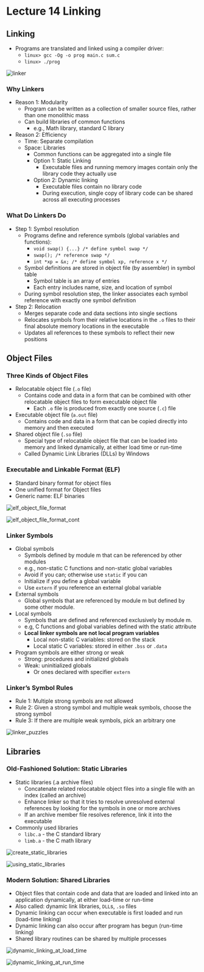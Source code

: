# Lecture 14 Linking

## Linking

* Programs are translated and linked using a compiler driver:
  * `linux> gcc -Og -o prog main.c sum.c`
  * `linux> ./prog`

![linker](images/lecture14-linking/linker.png)

### Why Linkers

* Reason 1: Modularity
  * Program can be written as a collection of smaller source files, rather than one monolithic mass
  * Can build libraries of common functions
    * e.g., Math library, standard C library
* Reason 2: Efficiency
  * Time: Separate compilation
  * Space: Libraries
    * Common functions can be aggregated into a single file
    * Option 1: Static Linking
      * Executable files and running memory images contain only the library code they actually use
    * Option 2: Dynamic linking
      *  Executable files contain no library code
      * During execution, single copy of library code can be shared across all executing processes

### What Do Linkers Do

* Step 1: Symbol resolution
  * Programs define and reference symbols (global variables and functions):
    * `void swap() {...} /* define symbol swap */`
    * `swap(); /* reference swap */`
    * `int *xp = &x; /* define symbol xp, reference x */`
  * Symbol definitions are stored in object file (by assembler) in symbol table
    * Symbol table is an array of entries
    * Each entry includes name, size, and location of symbol
  * During symbol resolution step, the linker associates each symbol reference with exactly one symbol definition
* Step 2: Relocation
  * Merges separate code and data sections into single sections
  * Relocates symbols from their relative locations in the `.o` files to their final absolute memory locations in the executable
  * Updates all references to these symbols to reflect their new positions

## Object Files

### Three Kinds of Object Files

* Relocatable object file (`.o` file)
  * Contains code and data in a form that can be combined with other relocatable object files to form executable object file
    * Each `.o` file is produced from exactly one source (`.c`) file
* Executable object file (`a.out` file)
  * Contains code and data in a form that can be copied directly into memory and then executed
* Shared object file (`.so` file)
  * Special type of relocatable object file that can be loaded into memory and linked dynamically, at either load time or run-time
  * Called Dynamic Link Libraries (DLLs) by Windows

### Executable and Linkable Format (ELF)

* Standard binary format for object files
* One unified format for Object files
* Generic name: ELF binaries

![elf_object_file_format](images/lecture14-linking/elf_object_file_format.png)

![elf_object_file_format_cont](images/lecture14-linking/elf_object_file_format_cont.png)

### Linker Symbols

* Global symbols
  * Symbols defined by module m that can be referenced by other modules
  * e.g., non-static C functions and non-static global variables
  * Avoid if you can; otherwise use `static` if you can
  * Initialize if you define a global variable
  * Use `extern` if you reference an external global variable
* External symbols
  * Global symbols that are referenced by module m but defined by some other module.
* Local symbols
  * Symbols that are defined and referenced exclusively by module m.
  * e.g, C functions and global variables defined with the static attribute
  * **Local linker symbols are not local program variables**
    * Local non-static C variables: stored on the stack
    * Local static C variables: stored in either `.bss` or `.data`
* Program symbols are either strong or weak
  * Strong: procedures and initialized globals
  * Weak: uninitialized globals
    * Or ones declared with specifier `extern`

### Linker’s Symbol Rules

* Rule 1: Multiple strong symbols are not allowed
* Rule 2: Given a strong symbol and multiple weak symbols, choose the strong symbol
* Rule 3: If there are multiple weak symbols, pick an arbitrary one

![linker_puzzles](images/lecture14-linking/linker_puzzles.png)

## Libraries

### Old-Fashioned Solution: Static Libraries

* Static libraries (.a archive files)
  * Concatenate related relocatable object files into a single file with an index (called an archive)
  * Enhance linker so that it tries to resolve unresolved external references by looking for the symbols in one or more archives
  * If an archive member file resolves reference, link it into the executable
* Commonly used libraries
  * `libc.a` - the C standard library
  * `limb.a` - the C math library

![create_static_libraries](images/lecture14-linking/create_static_libraries.png)

![using_static_libraries](images/lecture14-linking/using_static_libraries.png)

### Modern Solution: Shared Libraries

* Object files that contain code and data that are loaded and linked into an application dynamically, at either load-time or run-time
* Also called: dynamic link libraries, `DLL`s, `.so` files
* Dynamic linking can occur when executable is first loaded and run (load-time linking)
* Dynamic linking can also occur after program has begun (run-time linking)
* Shared library routines can be shared by multiple processes

![dynamic_linking_at_load_time](images/lecture14-linking/dynamic_linking_at_load_time.png)

![dynamic_linking_at_run_time](images/lecture14-linking/dynamic_linking_at_run_time.png)
